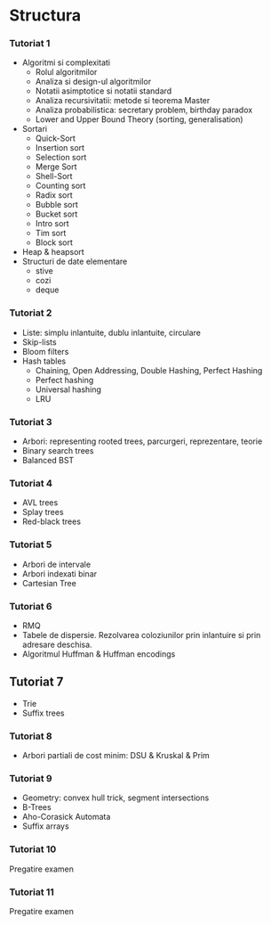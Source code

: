 # Structura

### Tutoriat 1
- Algoritmi si complexitati
  - Rolul algoritmilor
  - Analiza si design-ul algoritmilor
  - Notatii asimptotice si notatii standard
  - Analiza recursivitatii: metode si teorema Master
  - Analiza probabilistica: secretary problem, birthday paradox
  - Lower and Upper Bound Theory (sorting, generalisation)
- Sortari
  - Quick-Sort
  - Insertion sort
  - Selection sort
  - Merge Sort
  - Shell-Sort
  - Counting sort
  - Radix sort
  - Bubble sort
  - Bucket sort
  - Intro sort
  - Tim sort
  - Block sort
- Heap & heapsort
- Structuri de date elementare
  - stive
  - cozi
  - deque

### Tutoriat 2
- Liste: simplu inlantuite, dublu inlantuite, circulare
- Skip-lists
- Bloom filters
- Hash tables
  - Chaining, Open Addressing, Double Hashing, Perfect Hashing
  - Perfect hashing
  - Universal hashing
  - LRU

### Tutoriat 3
- Arbori: representing rooted trees, parcurgeri, reprezentare, teorie
- Binary search trees
- Balanced BST

### Tutoriat 4
- AVL trees
- Splay trees
- Red-black trees

### Tutoriat 5
- Arbori de intervale
- Arbori indexati binar
- Cartesian Tree

### Tutoriat 6
- RMQ
- Tabele de dispersie. Rezolvarea coloziunilor prin inlantuire si prin adresare deschisa.
- Algoritmul Huffman & Huffman encodings

## Tutoriat 7
- Trie
- Suffix trees

### Tutoriat 8
- Arbori partiali de cost minim: DSU & Kruskal & Prim

### Tutoriat 9
- Geometry: convex hull trick, segment intersections
- B-Trees
- Aho-Corasick Automata
- Suffix arrays

### Tutoriat 10
Pregatire examen

### Tutoriat 11
Pregatire examen